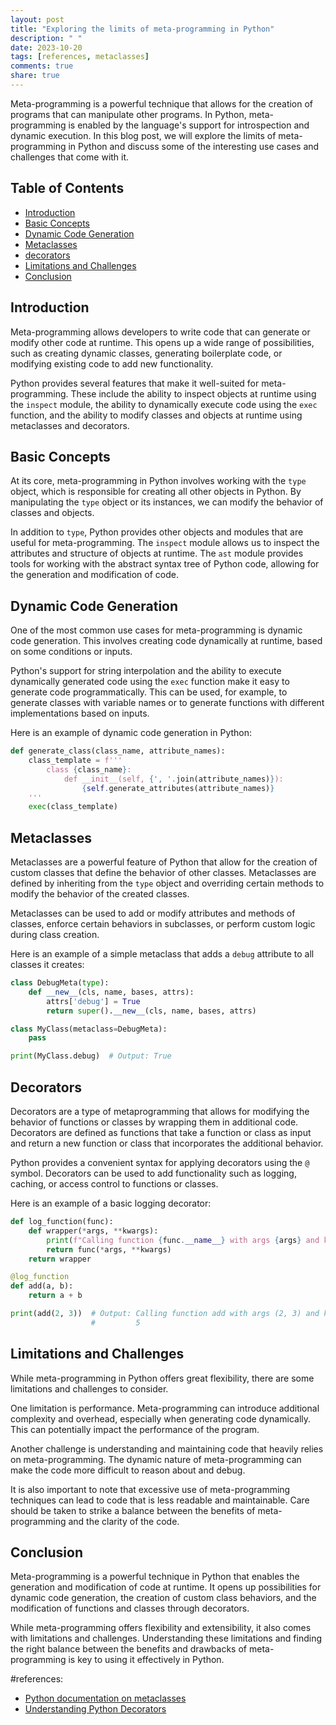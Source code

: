 ```yaml
---
layout: post
title: "Exploring the limits of meta-programming in Python"
description: " "
date: 2023-10-20
tags: [references, metaclasses]
comments: true
share: true
---
```


Meta-programming is a powerful technique that allows for the creation of programs that can manipulate other programs. In Python, meta-programming is enabled by the language's support for introspection and dynamic execution. In this blog post, we will explore the limits of meta-programming in Python and discuss some of the interesting use cases and challenges that come with it.

## Table of Contents
- [Introduction](#introduction)
- [Basic Concepts](#basic-concepts)
- [Dynamic Code Generation](#dynamic-code-generation)
- [Metaclasses](#metaclasses)
- [decorators](#decorators)
- [Limitations and Challenges](#limitations-and-challenges)
- [Conclusion](#conclusion)

## Introduction

Meta-programming allows developers to write code that can generate or modify other code at runtime. This opens up a wide range of possibilities, such as creating dynamic classes, generating boilerplate code, or modifying existing code to add new functionality.

Python provides several features that make it well-suited for meta-programming. These include the ability to inspect objects at runtime using the `inspect` module, the ability to dynamically execute code using the `exec` function, and the ability to modify classes and objects at runtime using metaclasses and decorators.

## Basic Concepts

At its core, meta-programming in Python involves working with the `type` object, which is responsible for creating all other objects in Python. By manipulating the `type` object or its instances, we can modify the behavior of classes and objects.

In addition to `type`, Python provides other objects and modules that are useful for meta-programming. The `inspect` module allows us to inspect the attributes and structure of objects at runtime. The `ast` module provides tools for working with the abstract syntax tree of Python code, allowing for the generation and modification of code.

## Dynamic Code Generation

One of the most common use cases for meta-programming is dynamic code generation. This involves creating code dynamically at runtime, based on some conditions or inputs.

Python's support for string interpolation and the ability to execute dynamically generated code using the `exec` function make it easy to generate code programmatically. This can be used, for example, to generate classes with variable names or to generate functions with different implementations based on inputs.

Here is an example of dynamic code generation in Python:

```python
def generate_class(class_name, attribute_names):
    class_template = f'''
        class {class_name}:
            def __init__(self, {', '.join(attribute_names)}):
                {self.generate_attributes(attribute_names)}
    '''
    exec(class_template)
```

## Metaclasses

Metaclasses are a powerful feature of Python that allow for the creation of custom classes that define the behavior of other classes. Metaclasses are defined by inheriting from the `type` object and overriding certain methods to modify the behavior of the created classes.

Metaclasses can be used to add or modify attributes and methods of classes, enforce certain behaviors in subclasses, or perform custom logic during class creation.

Here is an example of a simple metaclass that adds a `debug` attribute to all classes it creates:

```python
class DebugMeta(type):
    def __new__(cls, name, bases, attrs):
        attrs['debug'] = True
        return super().__new__(cls, name, bases, attrs)

class MyClass(metaclass=DebugMeta):
    pass

print(MyClass.debug)  # Output: True
```

## Decorators

Decorators are a type of metaprogramming that allows for modifying the behavior of functions or classes by wrapping them in additional code. Decorators are defined as functions that take a function or class as input and return a new function or class that incorporates the additional behavior.

Python provides a convenient syntax for applying decorators using the `@` symbol. Decorators can be used to add functionality such as logging, caching, or access control to functions or classes.

Here is an example of a basic logging decorator:

```python
def log_function(func):
    def wrapper(*args, **kwargs):
        print(f"Calling function {func.__name__} with args {args} and kwargs {kwargs}")
        return func(*args, **kwargs)
    return wrapper

@log_function
def add(a, b):
    return a + b

print(add(2, 3))  # Output: Calling function add with args (2, 3) and kwargs {}
                  #         5
```

## Limitations and Challenges

While meta-programming in Python offers great flexibility, there are some limitations and challenges to consider. 

One limitation is performance. Meta-programming can introduce additional complexity and overhead, especially when generating code dynamically. This can potentially impact the performance of the program.

Another challenge is understanding and maintaining code that heavily relies on meta-programming. The dynamic nature of meta-programming can make the code more difficult to reason about and debug.

It is also important to note that excessive use of meta-programming techniques can lead to code that is less readable and maintainable. Care should be taken to strike a balance between the benefits of meta-programming and the clarity of the code.

## Conclusion

Meta-programming is a powerful technique in Python that enables the generation and modification of code at runtime. It opens up possibilities for dynamic code generation, the creation of custom class behaviors, and the modification of functions and classes through decorators.

While meta-programming offers flexibility and extensibility, it also comes with limitations and challenges. Understanding these limitations and finding the right balance between the benefits and drawbacks of meta-programming is key to using it effectively in Python.

#references:
- [Python documentation on metaclasses](https://docs.python.org/3/reference/datamodel.html#metaclasses)
- [Understanding Python Decorators](https://realpython.com/primer-on-python-decorators/)